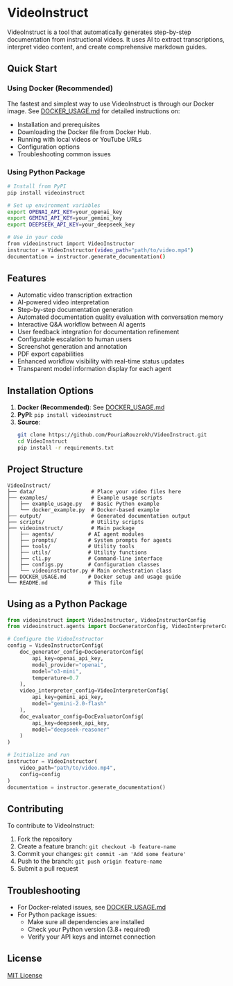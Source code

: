 # VideoInstruct

VideoInstruct is a tool that automatically generates step-by-step documentation from instructional videos. It uses AI to extract transcriptions, interpret video content, and create comprehensive markdown guides.

## Quick Start

### Using Docker (Recommended)

The fastest and simplest way to use VideoInstruct is through our Docker image. See [DOCKER_USAGE.md](DOCKER_USAGE.md) for detailed instructions on:

- Installation and prerequisites
- Downloading the Docker file from Docker Hub.
- Running with local videos or YouTube URLs
- Configuration options
- Troubleshooting common issues

### Using Python Package

```bash
# Install from PyPI
pip install videoinstruct

# Set up environment variables
export OPENAI_API_KEY=your_openai_key
export GEMINI_API_KEY=your_gemini_key
export DEEPSEEK_API_KEY=your_deepseek_key

# Use in your code
from videoinstruct import VideoInstructor
instructor = VideoInstructor(video_path="path/to/video.mp4")
documentation = instructor.generate_documentation()
```

## Features

- Automatic video transcription extraction
- AI-powered video interpretation
- Step-by-step documentation generation
- Automated documentation quality evaluation with conversation memory
- Interactive Q&A workflow between AI agents
- User feedback integration for documentation refinement
- Configurable escalation to human users
- Screenshot generation and annotation
- PDF export capabilities
- Enhanced workflow visibility with real-time status updates
- Transparent model information display for each agent

## Installation Options

1. **Docker (Recommended)**: See [DOCKER_USAGE.md](DOCKER_USAGE.md)
2. **PyPI**: `pip install videoinstruct`
3. **Source**:
   ```bash
   git clone https://github.com/PouriaRouzrokh/VideoInstruct.git
   cd VideoInstruct
   pip install -r requirements.txt
   ```

## Project Structure

```
VideoInstruct/
├── data/                  # Place your video files here
├── examples/              # Example usage scripts
│   ├── example_usage.py   # Basic Python example
│   └── docker_example.py  # Docker-based example
├── output/                # Generated documentation output
├── scripts/               # Utility scripts
├── videoinstruct/         # Main package
│   ├── agents/           # AI agent modules
│   ├── prompts/          # System prompts for agents
│   ├── tools/            # Utility tools
│   ├── utils/            # Utility functions
│   ├── cli.py            # Command-line interface
│   ├── configs.py        # Configuration classes
│   └── videoinstructor.py # Main orchestration class
├── DOCKER_USAGE.md       # Docker setup and usage guide
└── README.md             # This file
```

## Using as a Python Package

```python
from videoinstruct import VideoInstructor, VideoInstructorConfig
from videoinstruct.agents import DocGeneratorConfig, VideoInterpreterConfig, DocEvaluatorConfig

# Configure the VideoInstructor
config = VideoInstructorConfig(
    doc_generator_config=DocGeneratorConfig(
        api_key=openai_api_key,
        model_provider="openai",
        model="o3-mini",
        temperature=0.7
    ),
    video_interpreter_config=VideoInterpreterConfig(
        api_key=gemini_api_key,
        model="gemini-2.0-flash"
    ),
    doc_evaluator_config=DocEvaluatorConfig(
        api_key=deepseek_api_key,
        model="deepseek-reasoner"
    )
)

# Initialize and run
instructor = VideoInstructor(
    video_path="path/to/video.mp4",
    config=config
)
documentation = instructor.generate_documentation()
```

## Contributing

To contribute to VideoInstruct:

1. Fork the repository
2. Create a feature branch: `git checkout -b feature-name`
3. Commit your changes: `git commit -am 'Add some feature'`
4. Push to the branch: `git push origin feature-name`
5. Submit a pull request

## Troubleshooting

- For Docker-related issues, see [DOCKER_USAGE.md](DOCKER_USAGE.md#troubleshooting)
- For Python package issues:
  - Make sure all dependencies are installed
  - Check your Python version (3.8+ required)
  - Verify your API keys and internet connection

## License

[MIT License](LICENSE)
